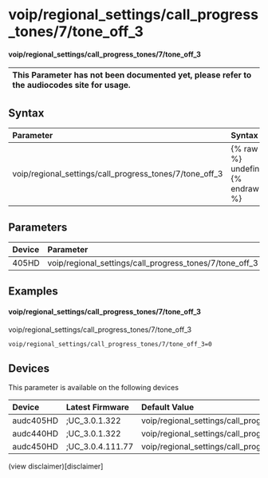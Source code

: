﻿---
description: voip/regional_settings/call_progress_tones/7/tone_off_3
search: false
---

# voip/regional_settings/call_progress_tones/7/tone_off_3

#### voip/regional_settings/call_progress_tones/7/tone_off_3


| This Parameter has not been documented yet, please refer to the audiocodes site for usage.  |
| :--- |

## Syntax
| Parameter | Syntax |
| :--- | :--- |
|voip/regional_settings/call_progress_tones/7/tone_off_3 | {% raw %} undefined {% endraw %} |

## Parameters
|Device|Parameter|value|Description|
|:---|:---|:---|:---|
| 405HD | voip/regional_settings/call_progress_tones/7/tone_off_3 |  |  |

## Examples
#### voip/regional_settings/call_progress_tones/7/tone_off_3

voip/regional_settings/call_progress_tones/7/tone_off_3

```
voip/regional_settings/call_progress_tones/7/tone_off_3=0
```

## Devices
This parameter is available on the following devices

| Device | Latest Firmware | Default Value |
|:---|:---|:---|
| audc405HD | ;UC_3.0.1.322 | voip/regional_settings/call_progress_tones/7/tone_off_3=0 
| audc440HD | ;UC_3.0.1.322 | voip/regional_settings/call_progress_tones/7/tone_off_3=0 
| audc450HD | ;UC_3.0.4.111.77 | voip/regional_settings/call_progress_tones/7/tone_off_3=0 

(view disclaimer)[disclaimer]
